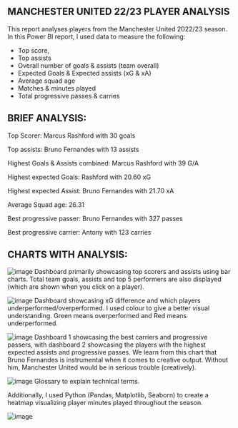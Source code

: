 ## MANCHESTER UNITED 22/23 PLAYER ANALYSIS

This report analyses players from the Manchester United 2022/23 season. In this Power BI report, I used data to measure the following:

- Top score, 
- Top assists
- Overall number of goals & assists (team overall)
- Expected Goals & Expected assists (xG & xA)
- Average squad age
- Matches & minutes played
- Total progressive passes & carries

## BRIEF ANALYSIS:

Top Scorer: Marcus Rashford with 30 goals 

Top assists: Bruno Fernandes with 13 assists

Highest Goals & Assists combined: Marcus Rashford with 39 G/A

Highest expected Goals: Rashford with 20.60 xG

Highest expected Assist: Bruno Fernandes with 21.70 xA 

Average Squad age: 26.31

Best progressive passer: Bruno Fernandes with 327 passes 

Best progressive carrier: Antony with 123 carries

## CHARTS WITH ANALYSIS:

![image](https://github.com/user-attachments/assets/2318a6e9-35b0-4531-8991-86dfba5e9cc1)
Dashboard primarily showcasing top scorers and assists using bar charts. Total team goals, assists and top 5 performers are also displayed (which are shown when you click on a player).

![image](https://github.com/user-attachments/assets/1f731b96-56f8-4b70-9aea-08e6f0d8de75)
Dashboard showcasing xG difference and which players underperformed/overperformed. I used colour to give a better visual understanding. Green means overperformed and Red means underperformed.

![image](https://github.com/user-attachments/assets/9bf6f946-70e8-4a91-aba9-74062009eea6)
Dashboard 1 showcasing the best carriers and progressive passers, with dashboard 2 showcasing the players with the highest expected assists and progressive passes. We learn from this chart that Bruno Fernandes is instrumental when it comes to creative output. Without him, Manchester United would be in serious trouble (creatively).

![image](https://github.com/user-attachments/assets/db0d6dac-c399-4b07-a0e8-6487196dbfdc)
Glossary to explain technical terms.

Additionally, I used Python (Pandas, Matplotlib, Seaborn) to create a heatmap visualizing player minutes played throughout the season.

![image](https://github.com/user-attachments/assets/71418746-cdd2-4cc2-9a2d-9e4e81d0cf7b)
